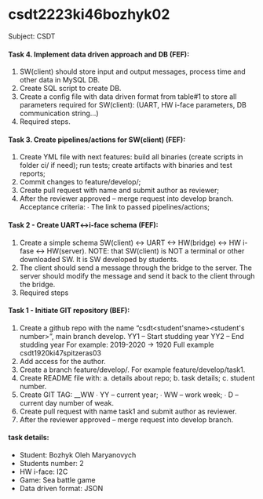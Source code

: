 # csdt2223ki46bozhyk02
Subject: CSDT


#### Task 4. Implement data driven approach and DB (FEF):
1. SW(client) should store input and output messages, process time and other data
in MySQL DB.
2. Create SQL script to create DB.
3. Create a config file with data driven format from table#1 to store all parameters
required for SW(client): (UART, HW i-face parameters, DB communication
string…)
4. Required steps.

#### Task 3. Create pipelines/actions for SW(client) (FEF):
1. Create YML file with next features:
build all binaries (create scripts in folder ci/ if need);
run tests;
create artifacts with binaries and test reports;
2. Commit changes to feature/develop/<task number>;
3. Create pull request with name <task number> and submit author as reviewer;
4. After the reviewer approved – merge request into develop branch.
Acceptance criteria:
∙ The link to passed pipelines/actions;

#### Task 2 - Create UART<->i-face schema (FEF):

1. Create a simple schema SW(client) <-> UART <-> HW(bridge) <-> HW i-fase
<-> HW(server).
NOTE: that SW(client) is NOT a terminal or other downloaded SW. It is SW
developed by students.
2. The client should send a message through the bridge to the server. The server
should modify the message and send it back to the client through the bridge.
3. Required steps

#### Task 1 - Initiate GIT repository (BEF):

1. Create a github repo with the name “csdt<student'sname><student's number>”, main branch develop. YY1 – Start studding year YY2 – End studding year For example: 2019-2020 -> 1920 Full example csdt1920ki47spitzeras03
2. Add access for the author.
3. Create a branch feature/develop/. For example feature/develop/task1.
4. Create README file with: a. details about repo; b. task details; c. student number.
5. Create GIT TAG: __WW ∙ YY – current year; ∙ WW – work week; ∙ D – current day number of weak.
6. Create pull request with name task1 and submit author as reviewer.
7. After the reviewer approved – merge request into develop branch.
 
#### task details:
+ Student: Bozhyk Oleh Maryanovych
+ Students number: 2 
+ HW i-face: I2C
+ Game: Sea battle game 
+ Data driven format: JSON
